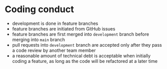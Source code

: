 # Coding conduct

- development is done in feature branches
- feature branches are initiated from GitHub issues
- feature branches are first merged into `development` branch before merging into `main` branch
- pull requests into `development` branch are accepted only after they pass a code review by another team member
- a reasonable amount of technical debt is acceptable when initially coding a feature, as long as the code will be refactored at a later time
